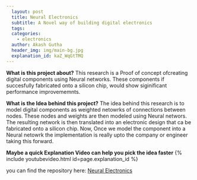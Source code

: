 ```yaml
---
  layout: post
  title: Neural Electronics
  subtitle: A Novel way of building digital electronics
  tags: 
  categories: 
    - electronics
  author: Akash Gutha
  header_img: img/main-bg.jpg
  explanation_id: kaZ_WqGtTMQ
---
```


__What is this project about?__
This research is a Proof of concept ofcreating digital components using Neural networks. These components if succesfully fabricated onto a silicon chip, would show siginificant performance improvememnts.

__What is the Idea behind this project?__
The idea behind this research is to model digital components as weighted netowrks of connections between nodes. These nodes and weights are then modeled using Neural networs. The resulting network is then translated into an electronic design that ca be fabricated onto a silicon chip. Now, Once we model the component into a Neural netowrk the implementation is really upto the company or engineer taking this forward.

__Maybe a quick Explanation Video can help you pick the idea faster__
{% include youtubevideo.html id=page.explanation_id %}

you can find the repository here: [Neural Electronics](https://github.com/AkashGutha/Neural-Electronics)